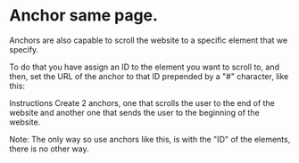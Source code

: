 # Anchor same page.

Anchors are also capable to scroll the website to a specific element that we specify.

To do that you have assign an ID to the element you want to scroll to, and then, set the URL of the anchor to that ID prepended by a "#" character, like this:

<a href="#element_id"> </a>

Instructions
Create 2 anchors, one that scrolls the user to the end of the website and another one that sends the user to the beginning of the website.

Note: The only way so use anchors like this, is with the "ID" of the elements, there is no other way.